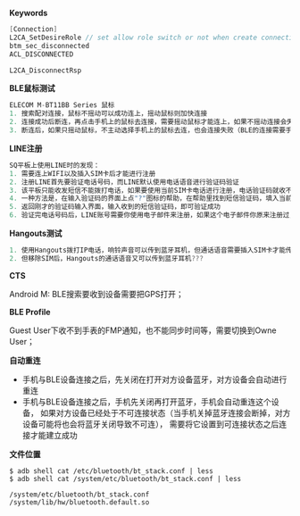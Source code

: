 
**Keywords**
```c
[Connection]
L2CA_SetDesireRole // set allow role switch or not when create connection
btm_sec_disconnected
ACL_DISCONNECTED

L2CA_DisconnectRsp
```

**BLE鼠标测试**
```c
ELECOM M-BT11BB Series 鼠标
1. 搜索配对连接，鼠标不摇动可以成功连上，摇动鼠标则加快连接
2. 连接成功后断连，再点击手机上的鼠标去连接，需要摇动鼠标才能连上，如果不摇动连接会失败
3. 断连后，如果只摇动鼠标，不主动选择手机上的鼠标去连，也会连接失败（BLE的连接需要手机端发起initiating）
```

**LINE注册**
```c
SQ平板上使用LINE时的发现：
1. 需要连上WIFI以及插入SIM卡后才能进行注册
2. 注册LINE首先要验证电话号码，而LINE默认使用电话语音进行验证码验证
3. 该平板只能收发短信不能拨打电话，如果要使用当前SIM卡电话进行注册，电话验证码就收不到
4. 一种方法是，在输入验证码的界面上点"?"图标的帮助，在帮助里找到短信验证码，填入当前SIM电话号码就可以获取到短信验证码
5. 返回刚才的验证码输入界面，输入收到的短信验证码，即可验证成功
6. 验证完电话号码后，LINE账号需要你使用电子邮件来注册，如果这个电子邮件你原来注册过，原来的账号会清除
```

**Hangouts测试**
```c
1. 使用Hangouts拨打IP电话，响铃声音可以传到蓝牙耳机，但通话语音需要插入SIM卡才能传到蓝牙耳机
2. 但移除SIM后，Hangouts的通话语音又可以传到蓝牙耳机???
```

**CTS**

Android M: BLE搜索要收到设备需要把GPS打开；

**BLE Profile**

Guest User下收不到手表的FMP通知，也不能同步时间等，需要切换到Owne User；

**自动重连**
- 手机与BLE设备连接之后，先关闭在打开对方设备蓝牙，对方设备会自动进行重连
- 手机与BLE设备连接之后，手机先关闭再打开蓝牙，手机会自动重连这个设备，
  如果对方设备已经处于不可连接状态（当手机关掉蓝牙连接会断掉，对方设备可能将也会将蓝牙关闭导致不可连），
  需要将它设置到可连接状态之后连接才能建立成功

**文件位置**
```shell
$ adb shell cat /etc/bluetooth/bt_stack.conf | less
$ adb shell cat /system/etc/bluetooth/bt_stack.conf | less

/system/etc/bluetooth/bt_stack.conf
/system/lib/hw/bluetooth.default.so
```
